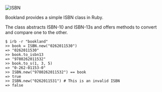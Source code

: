 ![ISBN](http://upload.wikimedia.org/wikipedia/commons/thumb/2/28/EAN-13-ISBN-13.svg/900px-EAN-13-ISBN-13.svg.png)

Bookland provides a simple ISBN class in Ruby.

The class abstracts ISBN-10 and ISBN-13s and offers methods to convert and compare one to the other.

    $ irb -r "bookland"
    >> book = ISBN.new("0262011530")
    => "0262011530"
    >> book.to_isbn13
    => "9780262011532"
    >> book.to_s(1, 3, 5)
    => "0-262-01153-0"
    >> ISBN.new("9780262011532") == book
    => true
    >> ISBN.new("0262011531") # This is an invalid ISBN
    => false
